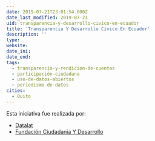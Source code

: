 ```yaml
---
date: 2019-07-21T23:01:54.000Z
date_last_modified: 2019-07-23
uid: transparencia-y-desarrollo-civico-en-ecuador
title: 'Transparencia Y Desarrollo Cívico En Ecuador'
description: ''
type: 
website: 
date_ini: 
date_end: 
tags:
  - transparencia-y-rendicion-de-cuentas
  - participación-ciudadana
  - uso-de-datos-abiertos
  - periodismo-de-datos
cities: 
  - Quito
---
```


Esta iniciativa fue realizada por:

- [Datalat](/organizaciones/datalat)
- [Fundación Ciudadania Y Desarrollo](/organizaciones/fundacion-ciudadania-y-desarrollo)

